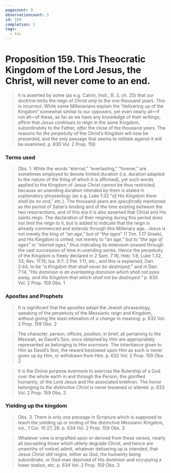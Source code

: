 ```yaml
---
pagecount: 9
observationcount: 3
id: 159
completion: 1
tags:
  - toc
---
```

# Proposition 159. This Theocratic Kingdom of the Lord Jesus, the Christ, will never come to an end.

>It is asserted by some (as e.g. Calvin, *Insti.*, B. 3, ch. 25) that our doctrine limits the reign of Christ *only* to the one thousand years. This is incorrect. While some Millenarians explain the “delivering up of the Kingdom” somewhat similar to our opposers, yet even nearly all—if not all—of these, as far as we have any knowledge of their writings, affirm that *Jesus continues to* reign in the same Kingdom, subordinately to the Father, *after* the close of the thousand years. The reasons for *the perpetuity* of the Christ’s Kingdom will now be presented, and the only passage that seems to militate against it will be examined.
>p. 630 Vol. 2 Prop. 159
### Terms used
>Obs. 1. While the words “eternal,” “everlasting,” “forever,” are sometimes employed to denote limited duration (i.e. duration adapted to the nature of the thing of which it is affirmed), yet such words applied to the Kingdom of Jesus Christ *cannot* be thus restricted, because an unending duration intended by them is stated in *explanatory* phraseology (as e.g. Luke 1:32 “*of His Kingdom there shall be no end*,” etc.). The thousand years are *specifically* mentioned as *the period* of Satan’s binding and of the time existing *between* the two resurrections, and of this era it is also asserted that Christ and His saints reign. The declaration of their reigning during this period does *not limit* the reign to it, but is added to indicate that the reign is already commenced and extends through this Millenary age.. Jesus is not merely the king of “*an age*,” but of “*the ages*” (1 Tim. 1:17 Greek), and His Kingdom is united, not merely to “*an age*,” but to “*the age of ages*” or “*eternal ages*,” thus indicating its extension onward through the vast succession of time in unending series. Hence the perpetuity of the Kingdom is freely declared in 2 Sam. 7:16; Heb. 1:8; Luke 1:32, 33; Rev. 11:15; Isa. 9:7; 2 Pet. 1:11, etc., and this is explained, Dan. 2:44, to be “*a Kingdom that shall never be destroyed,*" and in Dan. 7:14, “*His dominion is an everlasting dominion which shall not pass away, and His Kingdom that which shall not be destroyed.*”
>p. 630 Vol. 2 Prop. 159 Obs. 1
### Apostles and Prophets
>It is significant that the apostles adopt the Jewish phraseology, speaking of the perpetuity of the Messianic reign and Kingdom, without giving the least intimation of *a change* in meaning.
>p. 632 Vol. 2 Prop. 159 Obs. 2

>The character, person, offices, position, in brief, all pertaining to the Messiah, as David’s Son, *once* obtained by Him are appropriately represented as belonging to Him *evermore*. The inheritance given to Him as David’s Son; the reward bestowed upon Him as such is never given up by Him, or withdrawn from Him.
>p. 632 Vol. 2 Prop. 159 Obs. 2

>it is the Divine purpose evermore to exercise the Rulership of a God over the whole earth in and through the Person, the glorified humanity, of the Lord Jesus and His associated brethren. The honor belonging to *the distinctive Christ* is never lessened or altered.
>p. 633 Vol. 2 Prop. 159 Obs. 2
### Yielding up the kingdom
>Obs. 3. There is only *one passage* in Scripture which is supposed to teach the yielding up or ending of the distinctive Messianic Kingdom, viz., 1 Cor. 15:27, 28.
>p. 634 Vol. 2 Prop. 159 Obs. 3

>Whatever view is engrafted upon or derived from these verses, nearly all (excepting those which utterly degrade Christ, and hence are unworthy of notice) admit, whatever delivering up is intended, that Jesus Christ *still reigns*, either as God, the humanity being subordinate, or God-man deprived of His dominion and occupying a lower station, etc.
>p. 634 Vol. 2 Prop. 159 Obs. 3
